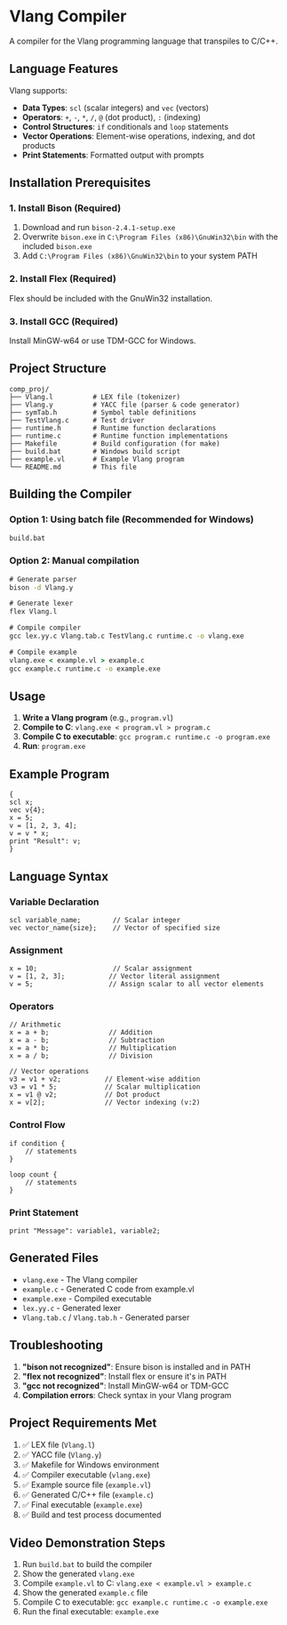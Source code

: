 # Vlang Compiler

A compiler for the Vlang programming language that transpiles to C/C++.

## Language Features

Vlang supports:
- **Data Types**: `scl` (scalar integers) and `vec` (vectors)
- **Operators**: `+`, `-`, `*`, `/`, `@` (dot product), `:` (indexing)
- **Control Structures**: `if` conditionals and `loop` statements
- **Vector Operations**: Element-wise operations, indexing, and dot products
- **Print Statements**: Formatted output with prompts

## Installation Prerequisites

### 1. Install Bison (Required)
1. Download and run `bison-2.4.1-setup.exe`
2. Overwrite `bison.exe` in `C:\Program Files (x86)\GnuWin32\bin` with the included `bison.exe`
3. Add `C:\Program Files (x86)\GnuWin32\bin` to your system PATH

### 2. Install Flex (Required)
Flex should be included with the GnuWin32 installation.

### 3. Install GCC (Required)
Install MinGW-w64 or use TDM-GCC for Windows.

## Project Structure

```
comp_proj/
├── Vlang.l          # LEX file (tokenizer)
├── Vlang.y          # YACC file (parser & code generator)
├── symTab.h         # Symbol table definitions
├── TestVlang.c      # Test driver
├── runtime.h        # Runtime function declarations
├── runtime.c        # Runtime function implementations
├── Makefile         # Build configuration (for make)
├── build.bat        # Windows build script
├── example.vl       # Example Vlang program
└── README.md        # This file
```

## Building the Compiler

### Option 1: Using batch file (Recommended for Windows)
```cmd
build.bat
```

### Option 2: Manual compilation
```cmd
# Generate parser
bison -d Vlang.y

# Generate lexer
flex Vlang.l

# Compile compiler
gcc lex.yy.c Vlang.tab.c TestVlang.c runtime.c -o vlang.exe

# Compile example
vlang.exe < example.vl > example.c
gcc example.c runtime.c -o example.exe
```

## Usage

1. **Write a Vlang program** (e.g., `program.vl`)
2. **Compile to C**: `vlang.exe < program.vl > program.c`
3. **Compile C to executable**: `gcc program.c runtime.c -o program.exe`
4. **Run**: `program.exe`

## Example Program

```vlang
{
scl x;
vec v{4};
x = 5;
v = [1, 2, 3, 4];
v = v * x;
print "Result": v;
}
```

## Language Syntax

### Variable Declaration
```vlang
scl variable_name;        // Scalar integer
vec vector_name{size};    // Vector of specified size
```

### Assignment
```vlang
x = 10;                   // Scalar assignment
v = [1, 2, 3];           // Vector literal assignment
v = 5;                   // Assign scalar to all vector elements
```

### Operators
```vlang
// Arithmetic
x = a + b;               // Addition
x = a - b;               // Subtraction
x = a * b;               // Multiplication
x = a / b;               // Division

// Vector operations
v3 = v1 + v2;           // Element-wise addition
v3 = v1 * 5;            // Scalar multiplication
x = v1 @ v2;            // Dot product
x = v[2];               // Vector indexing (v:2)
```

### Control Flow
```vlang
if condition {
    // statements
}

loop count {
    // statements
}
```

### Print Statement
```vlang
print "Message": variable1, variable2;
```

## Generated Files

- `vlang.exe` - The Vlang compiler
- `example.c` - Generated C code from example.vl
- `example.exe` - Compiled executable
- `lex.yy.c` - Generated lexer
- `Vlang.tab.c` / `Vlang.tab.h` - Generated parser

## Troubleshooting

1. **"bison not recognized"**: Ensure bison is installed and in PATH
2. **"flex not recognized"**: Install flex or ensure it's in PATH
3. **"gcc not recognized"**: Install MinGW-w64 or TDM-GCC
4. **Compilation errors**: Check syntax in your Vlang program

## Project Requirements Met

1. ✅ LEX file (`Vlang.l`)
2. ✅ YACC file (`Vlang.y`)
3. ✅ Makefile for Windows environment
4. ✅ Compiler executable (`vlang.exe`)
5. ✅ Example source file (`example.vl`)
6. ✅ Generated C/C++ file (`example.c`)
7. ✅ Final executable (`example.exe`)
8. ✅ Build and test process documented

## Video Demonstration Steps

1. Run `build.bat` to build the compiler
2. Show the generated `vlang.exe`
3. Compile `example.vl` to C: `vlang.exe < example.vl > example.c`
4. Show the generated `example.c` file
5. Compile C to executable: `gcc example.c runtime.c -o example.exe`
6. Run the final executable: `example.exe` 